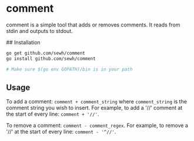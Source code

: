 comment
=======

comment is a simple tool that adds or removes comments. It reads from stdin and outputs to stdout.

## Installation


```bash
go get github.com/sewh/comment
go install github.com/sewh/comment

# Make sure $(go env GOPATH)/bin is in your path
```

## Usage

To add a comment: `comment + comment_string` where `comment_string` is the comment string you wish to insert. For example, to add a '//' comment at the start of every line: `comment + '//'`.

To remove a comment: `comment - comment_regex`. For example, to remove a '//' at the start of every line: `comment - '^//'`.
